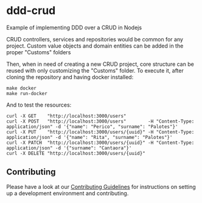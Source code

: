 # ddd-crud
Example of implementing DDD over a CRUD in Nodejs

CRUD controllers, services and repositories would be common for any project.
Custom value objects and domain entities can be added in the proper "Customs" folders

Then, when in need of creating a new CRUD project, core structure can be reused with only customizing the "Customs" folder.
To execute it, after cloning the repository and having docker installed:

```shell
make docker
make run-docker
```

And to test the resources:

```shell
curl -X GET    "http://localhost:3000/users"
curl -X POST   "http://localhost:3000/users"        -H "Content-Type: application/json" -d '{"name": "Perico", "surname": "Palotes"}'
curl -X PUT    "http://localhost:3000/users/{uuid}" -H "Content-Type: application/json" -d '{"name": "Rita", "surname": "Palotes"}'
curl -X PATCH  "http://localhost:3000/users/{uuid}" -H "Content-Type: application/json" -d '{"surname": "Cantaora"}'
curl -X DELETE "http://localhost:3000/users/{uuid}"
```
## Contributing

Please have a look at our
[Contributing Guidelines](https://github.com/nmanero/ddd-crud/blob/master/docs/CONTRIBUTING.md) 
for instructions on setting up a development environment and contributing.